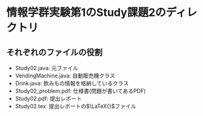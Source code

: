 # 情報学群実験第1のStudy課題2のディレクトリ

## それぞれのファイルの役割

* Study02.java: 元ファイル
* VendingMachine.java: 自動販売機クラス
* Drink.java: 飲みもの情報を格納しているクラス
* Study02_problem.pdf: 仕様書(問題が書いてあるPDF)
* Study02.pdf: 提出レポート
* Study02.tex: 提出レポートの$\LaTeX{}$ファイル
